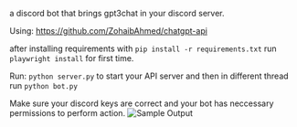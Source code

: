 a discord bot that brings gpt3chat in your discord server.

Using: https://github.com/ZohaibAhmed/chatgpt-api


after installing requirements with `pip install -r requirements.txt`
run `playwright install` for first time.

Run: `python server.py` to start your API server
and then in different thread run `python bot.py`


Make sure your discord keys are correct and your bot has neccessary permissions to perform action.
![Sample Output](https://pbs.twimg.com/media/FjNCJTlUUAAZBvg?format=png&name=900x900)

